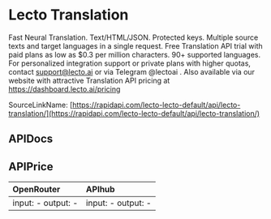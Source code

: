 # Lecto Translation

Fast Neural Translation. Text/HTML/JSON. Protected keys. Multiple source texts and target languages in a single request. Free Translation API trial with paid plans as low as $0.3 per million characters. 90+ supported languages. For personalized integration support or private plans with higher quotas, contact support@lecto.ai or via Telegram @lectoai . Also available via our website with attractive Translation API pricing at https://dashboard.lecto.ai/pricing  

SourceLinkName: [https://rapidapi.com/lecto-lecto-default/api/lecto-translation/](https://rapidapi.com/lecto-lecto-default/api/lecto-translation/)

## APIDocs



## APIPrice

| OpenRouter | APIhub |
|:---|:---|
| input: - output: - | input: - output: - |
